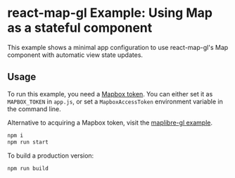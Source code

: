 # react-map-gl Example: Using Map as a stateful component

This example shows a minimal app configuration to use react-map-gl's Map component with automatic view state updates.

## Usage

To run this example, you need a [Mapbox token](http://visgl.github.io/react-map-gl/docs/get-started/mapbox-tokens). You can either set it as `MAPBOX_TOKEN` in `app.js`, or set a `MapboxAccessToken` environment variable in the command line.

Alternative to acquiring a Mapbox token, visit the [maplibre-gl example](../maplibre).

```bash
npm i
npm run start
```

To build a production version:

```bash
npm run build
```
